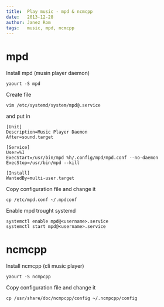 ```yaml
---
title:  Play music - mpd & ncmcpp
date:   2013-12-28
author: Janez Rom
tags:   music, mpd, ncmcpp
---
```


# mpd

Install mpd (musin player daemon)

    yaourt -S mpd

Create file

    vim /etc/systemd/system/mpd@.service

and put in

    [Unit]
    Description=Music Player Daemon
    After=sound.target

    [Service]
    User=%I
    ExecStart=/usr/bin/mpd %h/.config/mpd/mpd.conf --no-daemon
    ExecStop=/usr/bin/mpd --kill

    [Install]
    WantedBy=multi-user.target

Copy configuration file and change it

    cp /etc/mpd.conf ~/.mpdconf

Enable mpd trought systemd

    systemctl enable mpd@<username>.service
    systemctl start mpd@<username>.service

# ncmcpp

Install ncmcpp (cli music player)

    yaourt -S ncmpcpp

Copy configuration file and change it

    cp /usr/share/doc/ncmpcpp/config ~/.ncmpcpp/config


